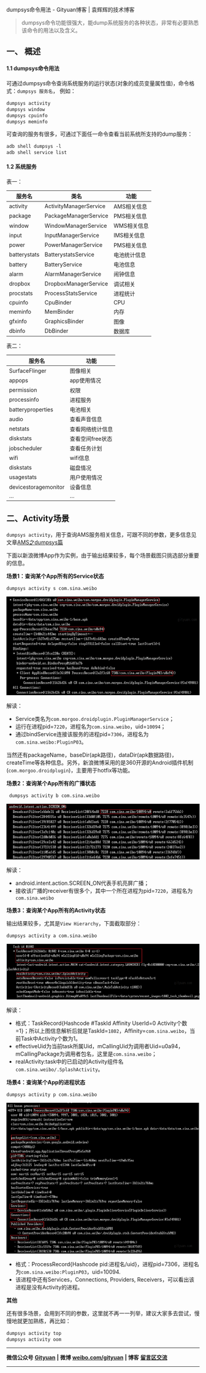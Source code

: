 dumpsys命令用法 - Gityuan博客 | 袁辉辉的技术博客

> dumpsys命令功能很强大，能dump系统服务的各种状态，非常有必要熟悉该命令的用法以及含义。

## 一、 概述[](#一-概述)

#### 1.1 dumpsys命令用法[](#11-dumpsys命令用法)

可通过dumpsys命令查询系统服务的运行状态(对象的成员变量属性值)，命令格式：`dumpsys 服务名`， 例如：

```
dumpsys activity 
dumpsys window 
dumpsys cpuinfo 
dumpsys meminfo 

```

可查询的服务有很多，可通过下面任一命令查看当前系统所支持的dump服务：

```
adb shell dumpsys -l
adb shell service list

```

#### 1.2 系统服务[](#12-系统服务)

表一：

| 服务名 | 类名  | 功能  |
| --- | --- | --- |
| activity | ActivityManagerService | AMS相关信息 |
| package | PackageManagerService | PMS相关信息 |
| window | WindowManagerService | WMS相关信息 |
| input | InputManagerService | IMS相关信息 |
| power | PowerManagerService | PMS相关信息 |
| batterystats | BatterystatsService | 电池统计信息 |
| battery | BatteryService | 电池信息 |
| alarm | AlarmManagerService | 闹钟信息 |
| dropbox | DropboxManagerService | 调试相关 |
| procstats | ProcessStatsService | 进程统计 |
| cpuinfo | CpuBinder | CPU |
| meminfo | MemBinder | 内存  |
| gfxinfo | GraphicsBinder | 图像  |
| dbinfo | DbBinder | 数据库 |

表二：

| 服务名 | 功能  |
| --- | --- |
| SurfaceFlinger | 图像相关 |
| appops | app使用情况 |
| permission | 权限  |
| processinfo | 进程服务 |
| batteryproperties | 电池相关 |
| audio | 查看声音信息 |
| netstats | 查看网络统计信息 |
| diskstats | 查看空间free状态 |
| jobscheduler | 查看任务计划 |
| wifi | wifi信息 |
| diskstats | 磁盘情况 |
| usagestats | 用户使用情况 |
| devicestoragemonitor | 设备信息 |
| …   | …   |

## 二、Activity场景[](#二activity场景)

`dumpsys activity`，用于查询AMS服务相关信息，可跟不同的参数，更多信息见文章[AMS之dumpsys篇](http://www.gityuan.com/2017/07/04/ams_dumpsys/)

下面以新浪微博App作为实例，由于输出结果较多，每个场景截图只挑选部分重要的信息。

**场景1：查询某个App所有的Service状态**

```
dumpsys activity s com.sina.weibo

```

<img width="707" height="257" src="../../_resources/6fa8a64a70f048ed986c25990fb59412.png"/>

解读：

- Service类名为`com.morgoo.droidplugin.PluginManagerService`；
- 运行在进程pid=`7220`，进程名为`com.sina.weibo`，uid=`10094`；
- 通过bindService连接该服务的进程pid=`7306`，进程名为`com.sina.weibo:PluginP03`。

当然还有packageName，baseDir(apk路径)，dataDir(apk数据路径)，createTime等各种信息。另外，新浪微博采用的是360开源的Android插件机制(`com.morgoo.droidplugin`)，主要用于hotfix等功能。

**场景2：查询某个App所有的广播状态**

```
 dumpsys activity b com.sina.weibo

```

<img width="707" height="145" src="../../_resources/dce37ca7d0aa41ab943a8f063c0fc3af.png"/>

解读：

- android.intent.action.SCREEN_ON代表手机亮屏广播；
- 接收该广播的receiver有很多个，其中一个所在进程为pid=`7220`，进程名为`com.sina.weibo`

**场景3：查询某个App所有的Activity状态**

输出结果较多，尤其是`View Hierarchy`，下面截取部分：

```
dumpsys activity a com.sina.weibo

```

<img width="707" height="145" src="../../_resources/79fc5a9b35514034932fe973943fe8ea.png"/>

解读：

- 格式：TaskRecord{Hashcode #TaskId Affinity UserId=0 Activity个数=1}；所以上图信息解析后就是TaskId=`1802`，Affinity=`com.sina.weibo`，当前Task中Activity个数为1。
- effectiveUid为当前task所属Uid，mCallingUid为调用者Uid=u0a94，mCallingPackage为调用者包名，这里是`com.sina.weibo`；
- realActivity:task中的已启动的Activity组件名`com.sina.weibo/.SplashActivity`。

**场景4：查询某个App的进程状态**

```
dumpsys activity p com.sina.weibo

```

<img width="707" height="393" src="../../_resources/2ba504c943764387b6deb9acfaf921b5.png"/>

- 格式：ProcessRecord{Hashcode pid:进程名/uid}，进程pid=7306，进程名为`com.sina.weibo:PluginP03`，uid=10094.
- 该进程中还有Services，Connections, Providers, Receivers，可以看出该进程是没有Activity的进程。

**其他**

还有很多场景，会用到不同的参数，这里就不再一一列举，建议大家多去尝试，慢慢地就更加熟练，再比如：

```
dumpsys activity top 
dumpsys activity oom 

```

* * *

**微信公众号** [**Gityuan**](http://gityuan.com/images/about-me/gityuan_weixin_logo.png) **| 微博** [**weibo.com/gityuan**](http://weibo.com/gityuan) **| 博客** [**留言区交流**](http://gityuan.com/talk/)

* * *